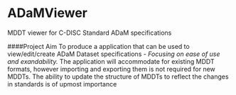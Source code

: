 # ADaMViewer
MDDT viewer for C-DISC Standard ADaM specifications

####Project Aim
To produce a application that can be used to view/edit/create ADaM Dataset specifications - _Focusing on ease of use and exandability._ The application will accommodate for existing MDDT formats, however importing and exporting them is not required for new MDDTs. The ability to update the structure of MDDTs to reflect the changes in standards is of upmost importance
